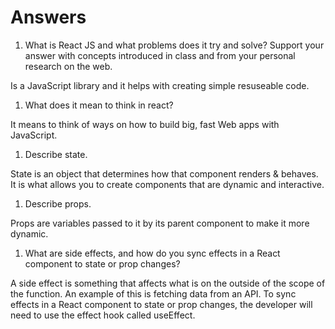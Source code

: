 # Answers

1. What is React JS and what problems does it try and solve? Support your answer with concepts introduced in class and from your personal research on the web.

Is a JavaScript library and it helps with creating simple resuseable code.

1. What does it mean to think in react?

It means to think of ways on how to build big, fast Web apps with JavaScript.

1. Describe state.

State is an object that determines how that component renders & behaves. It is what allows you to create components that are dynamic and interactive.

1. Describe props.

Props are variables passed to it by its parent component to make it more dynamic.

1. What are side effects, and how do you sync effects in a React component to state or prop changes?

A side effect is something that affects what is on the outside of the scope of the function. An example of this is fetching data from an API.
To sync effects in a React component to state or prop changes, the developer will need to use the effect hook called useEffect.


